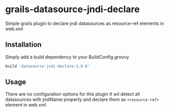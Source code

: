 grails-datasource-jndi-declare
==============================

Simple grails plugin to declare jndi datasources as resource-ref elements in web.xml

Installation
------------
Simply add a build dependency to your BuildConfig.groovy
```groovy
build 'datasource-jndi-declare:1.0.0'
```

Usage
-----
There are no configuration options for this plugin
It wil detect all datasources with jndiName property and declare them as ```<resource-ref>``` element in web.xml
